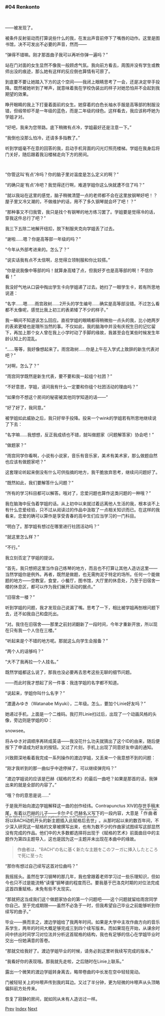 ### #04 Renkonto

&emsp;

——被发现了。

被条件反射驱动而打算说些什么的我，在发出声音前停下了嘴唇的动作。这里是图书馆，决不可发出不必要的声音，然而——

“弹得不错嘛。刚才那首曲子我可以再听你弹一遍吗？”

站在门对面的女生显然不像我一般顾虑气氛。我向前方看去，周围并没有学生或教师出没的痕迹，那么她有这样的反应倒也算情有可原了。

到底要不要让她踏入下方的这个空间——我闭上眼睛思考了一会，还是决定举手投降。既然被她听到了琴声，就意味着我在学校伪装出的样子对她恐怕并不会起到我期望的效果。

睁开眼睛的我上下打量着面前的女生。她穿着的白色长袖水手服是高等部的制服没错，但缎带却不是一年级的蓝色，而是二年级的绿色。这样看去，我应该称呼她为学姐才对。

“好吧，我来为您带路。底下稍微有点冷，学姐最好还是注意一下。”

“我倒也没那么怕冷，还请多多指教了。”

听到学姐毫不在意的回答的我，启动手机背面的闪光灯照亮楼梯。学姐在我身后将门关好，随后跟着我沿楼梯走向下方的房间。

&emsp;

“你管这叫‘有点’冷吗？你的脑子里对温度是怎么定义的啊？”

“的确只是‘有点’冷吧？我觉得还行啊，难道学姐你这么快就遭不住了吗？”

“就以我站在这里的感觉，脑子稍微清楚一点的老师都不会在这里放钢琴好吧！？屋子里又冷又潮的，不做维护的话，用不了多久钢琴就会坏了吧！？”

“那种事又不归我管，我只是找个有钢琴的地方练习罢了。学姐要是觉得冷的话，穿我这件总行了吧？”

我三下五除二地解开纽扣，脱下制服夹克向学姐丢了过去。

“谢啦……嗯？你是高等部一年级的吗？”

“今年从外部考进来的。怎么了？”

“说实话我有点不太信啊，总觉得立领制服和你比较搭。”

“你是说我像中等部的吗！就算身高矮了点，但我好歹也是高等部的啊！不信你看！”

我没好气地从口袋中掏出学生卡向学姐递了过去。她扫了一眼学生卡，若有所思地说道：

“名字……嗯……雨宫政树……2开头的学生编号……确实是高等部没错。不过怎么看都不太像呢，感觉比我上初三的表弟矮了不少的样子。”

我一瞬间不知道该怎么回应。直视学姐的眼睛都得稍微抬一点头的我，比小她两岁的表弟更矮也是理所当然的事。不仅如此，我的脑海中并没有庆祝生日的记忆留下，再加上那个女人曾在我上小学时动了手脚的缘故，我甚至会在某些时候发生年龄认知上的混乱。

“……等等，我好像想起来了。雨宫政树……你是上午在入学式上致辞的新生代表对吧？”

“对啊，怎么了？”

“雨宫同学既然是新生代表，要不要和我一起组个社团？”

“不好意思，学姐，请问我有什么一定要和你组个社团活动的理由吗？”

“如果你不想这个房间的秘密被其他同学知道的话——”

“好了好了，我同意。”

被学姐如此威胁之后，我只好举手投降。投来一个wink的学姐若有所思地继续说了下去：

“名字嘛……我想想，反正我成绩也不错，就叫做题家（问题解答家）协会吧！”

“做题家？”

“雨宫同学你看啊，小说有小说家，音乐有音乐家，美术有美术家，那么做题自然也应该有做题家吧？”

这套理论听起来倒没有什么可供指摘的地方，我干脆放弃思考，继续问问题好了。

“既然如此，我们要解答什么问题？”

“所有的学习科目都可以解答。哦对了，恋爱问题也算作这类问题的一种哦？”

我在脑海中反刍着学姐的话。从上初中以来就过着远离他人生活的我，根本谈不上有什么恋爱经验，只不过从阅读过的作品中汲取了一点相关知识而已。在这样的我看来，恋爱的确可以算作是享受青春的高中生们应当学习的一门科目。

“明白了。那学姐有想过在哪里进行社团活动吗？”

“就这里怎么样？”

“不行。”

我立刻否定了学姐的提议。

“首先，我只想把这里当作自己练琴的地方，而且也不打算让其他人造访这里——当然学姐你是例外。再者，既然是做题，也无需拘泥于特定的场所。任何一个能做题的地方——空教室，食堂，小餐厅，图书馆，大厅里的休息处，乃至于旧宿舍一楼的休息区，都可以作为我们展开活动的据点。”

“旧宿舍一楼？”

听到学姐的问题，我才发现自己说漏了嘴。思考了一下，相比被学姐再刨根问题下去，还不如我自己和盘托出。

“对。我住在旧宿舍——那里之前封闭翻新了一段时间，今年才重新开放，所以现在只有我一个人住在三楼。”

“听起来是个不错的地方呢。那就这么向学生会报备？”

“两个人的话够吗？”

“大不了我再拉一个人挂名。”

既然学姐都这么说了，那我也没必要再去思考这些无聊的细节问题。

——而此时我才想起了另一件事：我连学姐的名字都不知道。

“说起来，学姐你叫什么名字？”

“渡邊みゆき（Watanabe Miyuki），二年级。怎么，要加个Linie好友吗？”

她递过手机，上面是一个二维码。我打开Linie扫过后，出现了一个动画风格的头像，旁边则是学姐的ID：

snowsee。

将みゆき对调顺序再转成英语——我没花什么功夫就猜出了这个ID的由来，随后便按下了申请成为好友的按钮。又过了片刻，手机上出现了同意好友申请的通知。

兴致颇深地看着我完成一系列操作的渡边学姐，又丢来一个我意想不到的问题：

“刚才我听到的那一曲似乎中途停掉了，可以继续弹完吗？”

“渡边学姐说的应该是巴赫《赋格的艺术》的最后一曲吧？如果是那首的话，我弹出来的就是全部的内容了。”

“哦？你的意思是说……”

于是我开始向渡边学姐解释这一曲的创作经纬。Contrapunctus XIV的存世手稿末尾，有着以巴赫的儿子——卡尔·P·E·巴赫名义写下的一段内容，大意是<ruby><rb>「作曲者将以BACH动机开头的新主题插入此赋格后去世」</rb><rt>"Über dieser Fuge, wo der Nahme B A C H im Contrasubject angebracht worden, ist der Verfasser gestorben."</rt></ruby>。从那时起以来的数百年间，不少深入研究这一赋格的文章被撰写出来，也有为数不少的作曲家试图续写这部显然没有完成的作品。他们中的大多数都选择将出现于《赋格的艺术》前面曲目中的主题作为第四主题导入，这也是因为这一主题并未出现在本曲中的缘故。

> 作曲者は、"BACH"の名に基く新たな主題をこのフーガに挿入したところで死に至った

“那你有想过自己续写这首对位曲吗？”

我摇摇头。虽然在学习钢琴的那几年，我也曾跟着老师学习过一些乐理知识，但如今也只不过是能流畅“读懂”钢琴谱的程度而已。要我基于巴洛克时期的对位法完成这首四重赋格，未免有些不太现实。

“那就把这当成我们这个做题家协会的第一个问题吧——这个问题就留给雨宫同学你自己。至于完成期限——虽然不必急于一时，但我希望自己毕业之前能够听到你续写的曲子。”

毕业——换而言之，渡边学姐给了我两年时间。如果是大学中主攻作曲方向的音乐系学生，两年的时间大概足够完成三到四个续写版本。而如果现在开始，从课余时间中挤出时间学习对位法并分析这首赋格的结构，我也有足够的信心在学姐毕业时交出一份她满意的答卷。

“那就交给我好了。渡边学姐毕业的时候，请务必到这里听我续写完成的版本。”

“我看好你的表现哦。那我就先走啦，之后随时在Linie上联系。”

露出一个微笑的渡边学姐转身离去，略带卷曲的中长发在空中轻轻晃动。

门被轻轻关上的咔嚓声传到我的耳边。又过了半分钟，更为轻微的咔嚓声从头顶略偏斜前方处传来。

恢复了寂静的房间，就如同从未有人造访过一样。

[Prev](01-03.md) [Index](../index.md) [Next](01-04.md)
